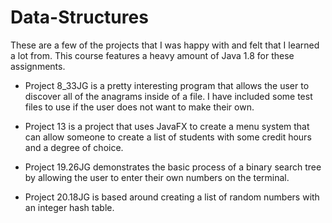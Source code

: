 # Data-Structures
These are a few of the projects that I was happy with and felt that I learned a lot from. This course features
a heavy amount of Java 1.8 for these assignments.

* Project 8_33JG is a pretty interesting program that allows the user to discover all of the anagrams
  inside of a file. I have included some test files to use if the user does not want to make their own.

* Project 13 is a project that uses JavaFX to create a menu system that can allow someone to create
  a list of students with some credit hours and a degree of choice.
  
* Project 19.26JG demonstrates the basic process of a binary search tree by allowing the user to
  enter their own numbers on the terminal.
  
* Project 20.18JG is based around creating a list of random numbers with an integer hash table.
